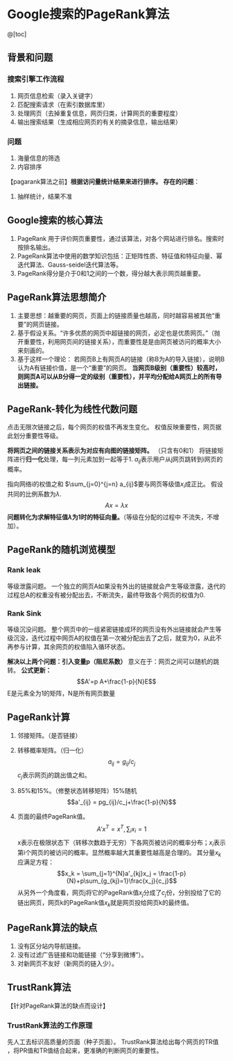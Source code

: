 ﻿# Google搜索的PageRank算法
@[toc]
## 背景和问题
### 搜索引擎工作流程
1. 网页信息检索（录入关键字）
2. 匹配搜索请求（在索引数据库里）
3. 处理网页（去掉重复信息，网页归类，计算网页的重要程度）
4. 输出搜索结果（生成相应网页的有关的摘录信息，输出结果）


### 问题
1. 海量信息的筛选
2. 内容排序

【pagarank算法之前】**根据访问量统计结果来进行排序。**
**存在的问题**：
1. 抽样统计，结果不准


## Google搜索的核心算法
1. PageRank 用于评价网页重要性，通过该算法，对各个网站进行排名。搜索时按排名输出。
2. PageRank算法中使用的数学知识包括：正矩阵性质、特征值和特征向量、幂迭代算法、Gauss-seidel迭代算法等。
3. PageRank得分是介于0和1之间的一个数，得分越大表示网页越重要。


## PageRank算法思想简介
1. 主要思想：越重要的网页，页面上的链接质量也越高，同时越容易被其他“重要”的网页链接。
2. 基于假设关系。“许多优质的网页中超链接的网页，必定也是优质网页。”（抛开重要性，利用网页间的链接关系），而重要性是是由网页被访问的概率大小来刻画的。
3. 基于这样一个理论：
若网页B上有网页A的链接（称B为A的导入链接），说明B认为A有链接价值，是一个“重要”的网页。
**当网页B级别（重要性）较高时，则网页A可以从B分得一定的级别（重要性），并平均分配给A网页上的所有导出链接。**


## PageRank-转化为线性代数问题
点击无限次链接之后，每个网页的权值不再发生变化。
权值反映重要性，网页据此划分重要性等级。

**将网页之间的链接关系表示为对应有向图的链接矩阵。** （只含有0和1）
将链接矩阵进行**归一化**处理，每一列元素加到一起等于1.
$a_{ij}$表示用户从j网页跳转到i网页的概率。

指向网络i的权值之和 $\sum_{j=0}^{j=n} a_{ij}$要与网页等级值$x_i$成正比。
假设共同的比例系数为$\lambda$.
$$Ax = \lambda x$$
**问题转化为求解特征值$\lambda$为1时的特征向量。**（等级在分配的过程中 不流失，不增加）。


## PageRank的随机浏览模型
### Rank leak
等级泄露问题。
一个独立的网页A如果没有外出的链接就会产生等级泄露，迭代的过程总A的权重没有被分配出去，不断流失，最终导致各个网页的权值为0.
### Rank Sink
等级沉没问题。
整个网页中的一组紧密链接成环的网页没有外出链接就会产生等级沉没，迭代过程中网页A的权值在第一次被分配出去了之后，就变为0，从此不再参与计算，其余网页的权值陷入循环状态。


**解决以上两个问题：引入变量p（阻尼系数）**
意义在于：网页之间可以随机的跳转。
**公式更新：**
$$A'=p A+\frac{1-p}{N}E$$
E是元素全为1的矩阵，N是所有网页数量

## PageRank计算
1. 邻接矩阵。（是否链接）
2. 转移概率矩阵。（归一化）
$$a_{ij} = g_{ij}/c_j$$
$c_j$表示网页j的跳出值之和。
3. 85%和15%。（修整状态转移矩阵）15%随机
$$a'_{ij} = pg_{ij}/c_j+\frac{1-p}{N}$$


5. 页面的最终PageRank值。
$$A'x^T=x^T, \sum_{i}x_i = 1$$
x表示在极限状态下（转移次数趋于无穷）下各网页被访问的概率分布；$x_i$表示第i个网页的被访问的概率。显然概率越大其重要性越高是合理的。
其分量$x_k$应满足方程：
$$x_k = \sum_{j=1}^{N}a'_{kj}x_j = \frac{1-p}{N}+p\sum_{g_{kj}=1}\frac{x_j}{c_j}$$
从另外一个角度看，网页j将它的PageRank值$x_j$分成了$c_j$份，分别投给了它的链出网页，网页k的PageRank值$x_k$就是网页投给网页k的最终值。

## PageRank算法的缺点
1. 没有区分站内导航链接。
3. 没有过滤广告链接和功能链接（“分享到微博”）。
4. 对新网页不友好（新网页的链入少）。


## TrustRank算法
【针对PageRank算法的缺点而设计】
### TrustRank算法的工作原理
先人工去标识高质量的页面（种子页面）。
TrustRank算法给出每个网页的TR值 ，将PR值和TR值结合起来，更准确的判断网页的重要性。




